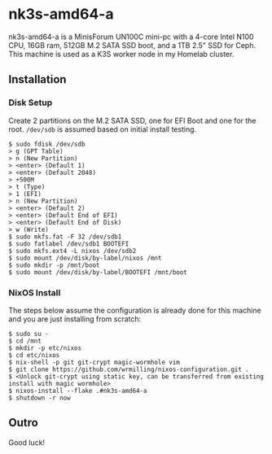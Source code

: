 # nk3s-amd64-a

nk3s-amd64-a is a MinisForum UN100C mini-pc with a 4-core Intel N100 CPU, 16GB ram, 512GB M.2 SATA SSD boot, and a 1TB 2.5" SSD for Ceph. This machine is used as a K3S worker node in my Homelab cluster.

## Installation

### Disk Setup

Create 2 partitions on the M.2 SATA SSD, one for EFI Boot and one for the root. `/dev/sdb` is assumed based on initial install testing.

```
$ sudo fdisk /dev/sdb
> g (GPT Table)
> n (New Partition)
> <enter> (Default 1)
> <enter> (Default 2048)
> +500M
> t (Type)
> 1 (EFI)
> n (New Partition)
> <enter> (Default 2)
> <enter> (Default End of EFI)
> <enter> (Default End of Disk)
> w (Write)
$ sudo mkfs.fat -F 32 /dev/sdb1
$ sudo fatlabel /dev/sdb1 BOOTEFI
$ sudo mkfs.ext4 -L nixos /dev/sdb2
$ sudo mount /dev/disk/by-label/nixos /mnt
$ sudo mkdir -p /mnt/boot
$ sudo mount /dev/disk/by-label/BOOTEFI /mnt/boot
```

### NixOS Install

The steps below assume the configuration is already done for this machine and you are just installing from scratch:

```
$ sudo su -
$ cd /mnt
$ mkdir -p etc/nixos
$ cd etc/nixos
$ nix-shell -p git git-crypt magic-wormhole vim
$ git clone https://github.com/wrmilling/nixos-configuration.git .
$ <Unlock git-crypt using static key, can be transferred from existing install with magic wormhole>
$ nixos-install --flake .#nk3s-amd64-a
$ shutdown -r now
```

## Outro

Good luck!